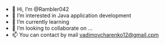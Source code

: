 - 👋 Hi, I’m @Rambler042
- 👀 I’m interested in Java application development
- 🌱 I’m currently learning 
- 💞️ I’m looking to collaborate on ...
- 📫 You can contact by mail vadimovcharenko12@gmail.cpm

<!---
Rambler042/Rambler042 is a ✨ special ✨ repository because its `README.md` (this file) appears on your GitHub profile.
You can click the Preview link to take a look at your changes.
--->
